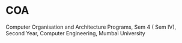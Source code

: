# COA
Computer Organisation and Architecture Programs, Sem 4 ( Sem IV), Second Year, Computer Engineering, Mumbai University
